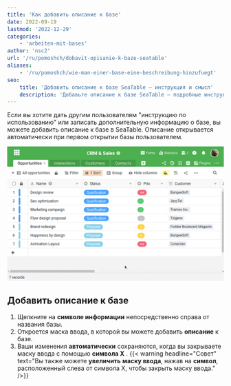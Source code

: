 ```yaml
---
title: 'Как добавить описание к базе'
date: 2022-09-19
lastmod: '2022-12-29'
categories:
    - 'arbeiten-mit-bases'
author: 'nsc2'
url: '/ru/pomoshch/dobavit-opisanie-k-baze-seatable'
aliases:
    - '/ru/pomoshch/wie-man-einer-base-eine-beschreibung-hinzufuegt'
seo:
    title: 'Добавить описание к базе SeaTable – инструкция и смысл'
    description: 'Добавьте описание к базе SeaTable — подробные инструкции, советы и дополнительные сведения сразу видны пользователям при первом входе.'
---
```


Если вы хотите дать другим пользователям "инструкцию по использованию" или записать дополнительную информацию о базе, вы можете добавить описание к базе в SeaTable. Описание открывается автоматически при первом открытии базы пользователем.

![как добавить описание базы](images/add-base-description.gif)

## Добавить описание к базе

1. Щелкните на **символе информации** непосредственно справа от названия базы.
2. Откроется маска ввода, в которой вы можете добавить **описание** к базе.
3. Ваши изменения **автоматически** сохраняются, когда вы закрываете маску ввода с помощью **символа X** .
   {{< warning  headline="Совет"  text="Вы также можете **увеличить** **маску ввода**, нажав на **символ**, расположенный слева от символа X, чтобы закрыть маску ввода." />}}

